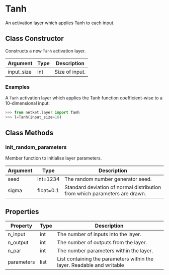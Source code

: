 # Tanh
An activation layer which applies Tanh to each input.

## Class Constructor
Constructs a new ``Tanh`` activation layer.

| Argument |Type| Description  |
|----------|----|--------------|
|input_size|int |Size of input.|

### Examples
A ``Tanh`` activation layer which applies the Tanh function
coefficient-wise to a 10-dimensional input:

```python
>>> from netket.layer import Tanh
>>> l=Tanh(input_size=10)
```



## Class Methods 
### init_random_parameters
Member function to initialise layer parameters.

|Argument|  Type   |                               Description                                |
|--------|---------|--------------------------------------------------------------------------|
|seed    |int=1234 |The random number generator seed.                                         |
|sigma   |float=0.1|Standard deviation of normal distribution from which parameters are drawn.|

## Properties
| Property |Type|                                    Description                                    |
|----------|----|-----------------------------------------------------------------------------------|
|n_input   |int | The number of inputs into the layer.                                              |
|n_output  |int | The number of outputs from the layer.                                             |
|n_par     |int | The number parameters within the layer.                                           |
|parameters|list| List containing the parameters within the layer.             Readable and writable|


